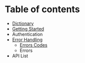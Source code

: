 # Table of contents

* [Dictionary](dictionary.md)
* [Getting Started](getting-started.md)
* Authentication
* [Error Handling](error-handling/README.md)
  * [Errors Codes](error-handling/errors-codes.md)
  * Errors
* API List

